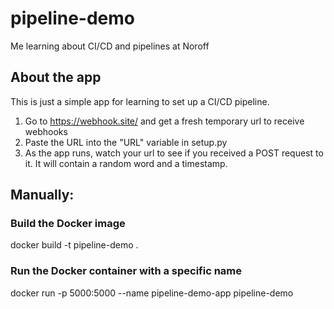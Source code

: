 # pipeline-demo
Me learning about CI/CD and pipelines at Noroff

## About the app
This is just a simple app for learning to set up a CI/CD pipeline.<br>
1) Go to https://webhook.site/ and get a fresh temporary url to receive webhooks
2) Paste the URL into the "URL" variable in setup.py
3) As the app runs, watch your url to see if you received a POST request to it. It will contain a random word and a timestamp.


## Manually:
### Build the Docker image
docker build -t pipeline-demo .

### Run the Docker container with a specific name
docker run -p 5000:5000 --name pipeline-demo-app pipeline-demo